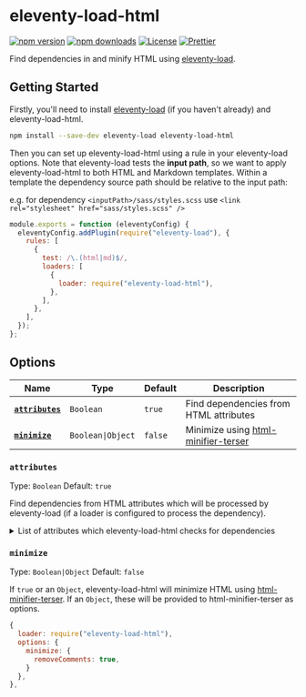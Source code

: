 # eleventy-load-html

[![npm version][npm-version-src]][npm-version-href]
[![npm downloads][npm-downloads-src]][npm-downloads-href]
[![License][license-src]][license-href]
[![Prettier][prettier-src]][prettier-href]

Find dependencies in and minify HTML using [eleventy-load](https://github.com/gregives/eleventy-load).

## Getting Started

Firstly, you'll need to install [eleventy-load](https://github.com/gregives/eleventy-load) (if you haven't already) and eleventy-load-html.

```sh
npm install --save-dev eleventy-load eleventy-load-html
```

Then you can set up eleventy-load-html using a rule in your eleventy-load options. Note that eleventy-load tests the **input path**, so we want to apply eleventy-load-html to both HTML and Markdown templates. Within a template the dependency source path should be relative to the input path: 

e.g. for dependency `<inputPath>/sass/styles.scss` use `<link rel="stylesheet" href="sass/styles.scss" />`

```js
module.exports = function (eleventyConfig) {
  eleventyConfig.addPlugin(require("eleventy-load"), {
    rules: [
      {
        test: /\.(html|md)$/,
        loaders: [
          {
            loader: require("eleventy-load-html"),
          },
        ],
      },
    ],
  });
};
```

## Options

| Name                            | Type              | Default | Description                                                                           |
| ------------------------------- | ----------------- | ------- | ------------------------------------------------------------------------------------- |
| [**`attributes`**](#attributes) | `Boolean`         | `true`  | Find dependencies from HTML attributes                                                |
| [**`minimize`**](#minimize)     | `Boolean\|Object` | `false` | Minimize using [html-minifier-terser](https://github.com/terser/html-minifier-terser) |

### `attributes`

Type: `Boolean` Default: `true`

Find dependencies from HTML attributes which will be processed by eleventy-load (if a loader is configured to process the dependency).

<details>
<summary>List of attributes which eleventy-load-html checks for dependencies</summary>

```js
const ATTRIBUTES = [
  {
    tag: "audio",
    attribute: "src",
  },
  {
    tag: "embed",
    attribute: "src",
  },
  {
    tag: "img",
    attribute: "src",
  },
  {
    tag: "img",
    attribute: "srcset",
  },
  {
    tag: "input",
    attribute: "src",
  },
  {
    tag: "link",
    attribute: "href",
  },
  {
    tag: "object",
    attribute: "data",
  },
  {
    tag: "script",
    attribute: "src",
  },
  {
    tag: "script",
    attribute: "href",
  },
  {
    tag: "script",
    attribute: "xlink:href",
  },
  {
    tag: "source",
    attribute: "src",
  },
  {
    tag: "source",
    attribute: "srcset",
  },
  {
    tag: "track",
    attribute: "src",
  },
  {
    tag: "video",
    attribute: "poster",
  },
  {
    tag: "video",
    attribute: "src",
  },
  {
    tag: "image",
    attribute: "xlink:href",
  },
  {
    tag: "image",
    attribute: "href",
  },
  {
    tag: "use",
    attribute: "xlink:href",
  },
  {
    tag: "use",
    attribute: "href",
  },
];
```

</details>

### `minimize`

Type: `Boolean|Object` Default: `false`

If `true` or an `Object`, eleventy-load-html will minimize HTML using [html-minifier-terser](https://github.com/terser/html-minifier-terser). If an `Object`, these will be provided to html-minifier-terser as options.

```js
{
  loader: require("eleventy-load-html"),
  options: {
    minimize: {
      removeComments: true,
    }
  },
},
```

<!-- References -->

[npm-version-src]: https://img.shields.io/npm/v/eleventy-load-html/latest.svg
[npm-version-href]: https://npmjs.com/package/eleventy-load-html
[npm-downloads-src]: https://img.shields.io/npm/dt/eleventy-load-html.svg
[npm-downloads-href]: https://npmjs.com/package/eleventy-load-html
[license-src]: https://img.shields.io/npm/l/eleventy-load-html.svg
[license-href]: https://npmjs.com/package/eleventy-load-html
[prettier-src]: https://img.shields.io/badge/code_style-prettier-ff69b4.svg
[prettier-href]: https://github.com/prettier/prettier
